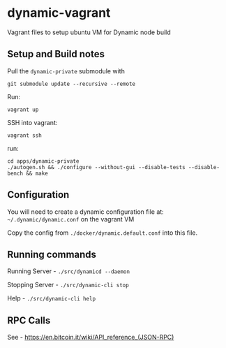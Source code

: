 # dynamic-vagrant
Vagrant files to setup ubuntu VM for Dynamic node build

## Setup and Build notes

Pull the `dynamic-private` submodule with

    git submodule update --recursive --remote

Run:

    vagrant up

SSH into vagrant:

    vagrant ssh

run:

    cd apps/dynamic-private
    ./autogen.sh && ./configure --without-gui --disable-tests --disable-bench && make

## Configuration
You will need to create a dynamic configuration file at: `~/.dynamic/dynamic.conf` on the vagrant VM

Copy the config from `./docker/dynamic.default.conf` into this file.

## Running commands

Running Server - `./src/dynamicd --daemon`

Stopping Server - `./src/dynamic-cli stop`

Help - `./src/dynamic-cli help`

## RPC Calls

See - https://en.bitcoin.it/wiki/API_reference_(JSON-RPC)

